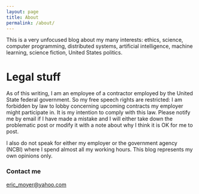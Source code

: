```yaml
---
layout: page
title: About
permalink: /about/
---
```


This is a very unfocused blog about my many interests: ethics,
science, computer programming, distributed systems, artificial
intelligence, machine learning, science fiction, United States
politics.

Legal stuff
============

As of this writing, I am an employee of a contractor employed by the
United State federal government. So my free speech rights are
restricted: I am forbidden by law to lobby concerning upcoming
contracts my employer might participate in. It is my intention to
comply with this law. Please notify me by email if I have made a
mistake and I will either take down the problematic post or modify it
with a note about why I think it is OK for me to post.

I also do not speak for either my employer or the government agency
(NCBI) where I spend almost all my working hours. This blog represents
my own opinions only.

### Contact me

[eric_moyer@yahoo.com](mailto:eric_moyer@yahoo.com)
